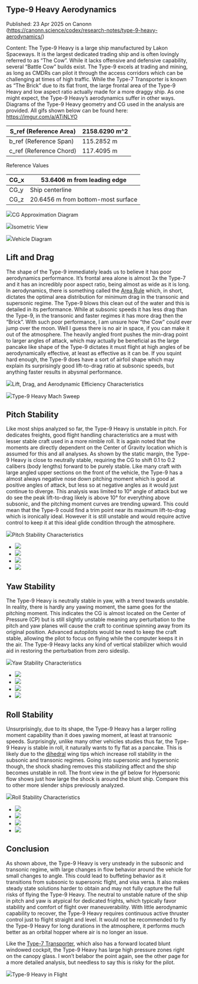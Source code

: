 ## Type-9 Heavy Aerodynamics

Published: 23 Apr 2025 on Canonn (https://canonn.science/codex/research-notes/type-9-heavy-aerodynamics/)

Content: The Type-9 Heavy is a large ship manufactured by Lakon Spaceways. It is the largest dedicated trading ship and is often lovingly referred to as “The Cow”. While it lacks offensive and defensive capability, several “Battle Cow” builds exist. The Type-9 excels at trading and mining, as long as CMDRs can pilot it through the access corridors which can be challenging at times of high traffic. While the Type-7 Transporter is known as “The Brick” due to its flat front, the large frontal area of the Type-9 Heavy and low aspect ratio actually made for a more draggy ship. As one might expect, the Type-9 Heavy’s aerodynamics suffer in other ways. Diagrams of the Type-9 Heavy geometry and CG used in the analysis are provided. All gifs shown below can be found here: https://imgur.com/a/ATiNLYO 

| S\_ref (Reference Area) | 2158.6290 m^2 |
| --- | --- |
| b\_ref (Reference Span) | 115.2852 m |
| c\_ref (Reference Chord) | 117.4095 m |

Reference Values

| CG\_x | 53.6406 m from leading edge |
| --- | --- |
| CG\_y | Ship centerline |
| CG\_z | 20.6456 m from bottom-most surface |

![](https://canonn.science/wp-content/uploads/2025/04/image-18-808x1024.png)CG Approximation Diagram

![](https://canonn.science/wp-content/uploads/2025/04/image-19-1024x575.png)Isometric View

![](https://canonn.science/wp-content/uploads/2025/04/image-20-1024x368.png)Vehicle Diagram

## Lift and Drag

The shape of the Type-9 immediately leads us to believe it has poor aerodynamics performance. It’s frontal area alone is almost 3x the Type-7 and it has an incredibly poor aspect ratio, being almost as wide as it is long. In aerodynamics, there is something called the [Area Rule](https://en.wikipedia.org/wiki/Area_rule) which, in short, dictates the optimal area distribution for minimum drag in the transonic and supersonic regime. The Type-9 blows this clean out of the water and this is detailed in its performance. While at subsonic speeds it has less drag than the Type-9, in the transonic and faster regimes it has more drag then the “Brick”. With such poor performance, I am unsure how “the Cow” could ever jump over the moon. Well I guess there is no air in space, if you can make it out of the atmosphere. The heavily angled front pushes the min-drag point to larger angles of attack, which may actually be beneficial as the large pancake like shape of the Type-9 dictates it must flight at high angles of be aerodynamically effective, at least as effective as it can be. If you squint hard enough, the Type-9 does have a sort of airfoil shape which may explain its surprisingly good lift-to-drag ratio at subsonic speeds, but anything faster results in abysmal performance. 

![](https://canonn.science/wp-content/uploads/2025/04/image-1-1024x614.png)Lift, Drag, and Aerodynamic Efficiency Characteristics

![](https://canonn.science/wp-content/uploads/2025/04/Type9Heavy_MachSweep.gif)Type-9 Heavy Mach Sweep

## Pitch Stability

Like most ships analyzed so far, the Type-9 Heavy is unstable in pitch. For dedicates freights, good flight handling characteristics are a must with lesser stable craft used in a more nimble roll. It is again noted that the moments are directly dependent on the Center of Gravity location which is assumed for this and all analyses. As shown by the static margin, the Type-9 Heavy is close to neutrally stable, requiring the CG to shift 0.1 to 0.2 calibers (body lengths) forward to be purely stable. Like many craft with large angled upper sections on the front of the vehicle, the Type-9 has a almost always negative nose down pitching moment which is good at positive angles of attack, but less so at negative angles as it would just continue to diverge. This analysis was limited to 10° angle of attack but we do see the peak lift-to-drag likely is above 10° for everything above subsonic, and the pitching moment curves are trending upward. This could mean that the Type-9 could find a trim point near its maximum lift-to-drag which is ironically ideal. However it is still unstable and would require active control to keep it at this ideal glide condition through the atmosphere.  

![](https://canonn.science/wp-content/uploads/2025/04/image-2-1024x614.png)Pitch Stability Characteristics

- ![](https://canonn.science/wp-content/uploads/2025/04/Type9Heavy_Subsonic_AlphaSweep.gif)
- ![](https://canonn.science/wp-content/uploads/2025/04/Type9Heavy_Transonic_AlphaSweep.gif)
- ![](https://canonn.science/wp-content/uploads/2025/04/Type9Heavy_Supersonic_AlphaSweep.gif)
- ![](https://canonn.science/wp-content/uploads/2025/04/Type9Heavy_Hypersonic_AlphaSweep.gif)

## Yaw Stability

The Type-9 Heavy is neutrally stable in yaw, with a trend towards unstable. In reality, there is hardly any yawing moment, the same goes for the pitching moment. This indicates the CG is almost located on the Center of Pressure (CP) but is still slightly unstable meaning any perturbation to the pitch and yaw planes will cause the craft to continue spinning away from its original position. Advanced autopilots would be need to keep the craft stable, allowing the pilot to focus on flying while the computer keeps it in the air. The Type-9 Heavy lacks any kind of vertical stabilizer which would aid in restoring the perturbation from zero sideslip.

![](https://canonn.science/wp-content/uploads/2025/04/image-4-1024x614.png)Yaw Stability Characteristics

- ![](https://canonn.science/wp-content/uploads/2025/04/Type9Heavy_Subsonic_BetaSweep.gif)
- ![](https://canonn.science/wp-content/uploads/2025/04/Type9Heavy_Transonic_BetaSweep.gif)
- ![](https://canonn.science/wp-content/uploads/2025/04/Type9Heavy_Supersonic_BetaSweep.gif)
- ![](https://canonn.science/wp-content/uploads/2025/04/Type9Heavy_Hypersonic_BetaSweep.gif)

## Roll Stability

Unsurprisingly, due to its shape, the Type-9 Heavy has a larger rolling moment capability than it does yawing moment, at least at transonic speeds. Surprisingly, unlike many other vehicles studies thus far, the Type-9 Heavy is stable in roll, it naturally wants to fly flat as a pancake. This is likely due to the [dihedral](https://en.wikipedia.org/wiki/Dihedral_%28aeronautics%29) wing tips which increase roll stability in the subsonic and transonic regimes. Going into supersonic and hypersonic though, the shock shading removes this stabilizing affect and the ship becomes unstable in roll. The front view in the gif below for Hypersonic flow shows just how large the shock is around the blunt ship. Compare this to other more slender ships previously analyzed.

![](https://canonn.science/wp-content/uploads/2025/04/image-5.png)Roll Stability Characteristics

- ![](https://canonn.science/wp-content/uploads/2025/04/Type9Heavy_Subsonic_PhiSweep.gif)
- ![](https://canonn.science/wp-content/uploads/2025/04/Type9Heavy_Transonic_PhiSweep.gif)
- ![](https://canonn.science/wp-content/uploads/2025/04/Type9Heavy_Supersonic_PhiSweep.gif)
- ![](https://canonn.science/wp-content/uploads/2025/04/Type9Heavy_Hypersonic_PhiSweep.gif)

## Conclusion

As shown above, the Type-9 Heavy is very unsteady in the subsonic and transonic regime, with large changes in flow behavior around the vehicle for small changes to angle. This could lead to buffeting behavior as it transitions from subsonic to supersonic flight, and visa versa. It also makes steady state solutions harder to obtain and may not fully capture the full risks of flying the Type-9 Heavy. The neutral to unstable nature of the ship in pitch and yaw is atypical for dedicated frights, which typically favor stability and comfort of flight over maneuverability. With little aerodynamic capability to recover, the Type-9 Heavy requires continuous active thruster control just to flight straight and level. It would not be recommended to fly the Type-9 Heavy for long durations in the atmosphere, it performs much better as an orbital hopper where air is no longer an issue.

Like the [Type-7 Transporter](https://canonn.science/codex/research-notes/type-7-transporter-aerodynamics/), which also has a forward located blunt windowed cockpit, the Type-9 Heavy has large high pressure zones right on the canopy glass. I won’t belabor the point again, see the other page for a more detailed analysis, but needless to say this is risky for the pilot.

![](https://canonn.science/wp-content/uploads/2025/04/Type9Heavy_Scalar-Pretty-Picture-2-1024x576.png)Type-9 Heavy in Flight